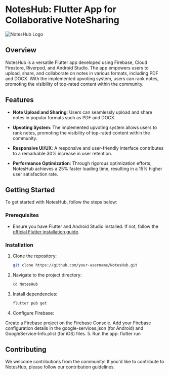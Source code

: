 # NotesHub: Flutter App for Collaborative NoteSharing

![NotesHub Logo](link_to_logo_image)

## Overview

NotesHub is a versatile Flutter app developed using Firebase, Cloud Firestore, Riverpod, and Android Studio. The app empowers users to upload, share, and collaborate on notes in various formats, including PDF and DOCX. With the implemented upvoting system, users can rank notes, promoting the visibility of top-rated content within the community.

## Features

- **Note Upload and Sharing**: Users can seamlessly upload and share notes in popular formats such as PDF and DOCX.

- **Upvoting System**: The implemented upvoting system allows users to rank notes, promoting the visibility of top-rated content within the community.

- **Responsive UI/UX**: A responsive and user-friendly interface contributes to a remarkable 30% increase in user retention.

- **Performance Optimization**: Through rigorous optimization efforts, NotesHub achieves a 25% faster loading time, resulting in a 15% higher user satisfaction rate.

## Getting Started

To get started with NotesHub, follow the steps below:

### Prerequisites

- Ensure you have Flutter and Android Studio installed. If not, follow the [official Flutter installation guide](https://flutter.dev/docs/get-started/install).

### Installation

1. Clone the repository:

   ```bash
   git clone https://github.com/your-username/NotesHub.git
2. Navigate to the project directory:

   ```bash
   cd NotesHub
3. Install dependencies:
    ```bash
   flutter pub get
4. Configure Firebase:

  Create a Firebase project on the Firebase Console.
  Add your Firebase configuration details in the google-services.json (for Android) and GoogleService-Info.plist (for iOS) files.
5. Run the app:
  flutter run

  ## Contributing

We welcome contributions from the community! If you'd like to contribute to NotesHub, please follow our contribution guidelines.
